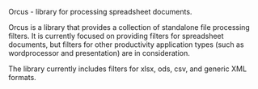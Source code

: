 Orcus - library for processing spreadsheet documents.

Orcus is a library that provides a collection of standalone file processing
filters.  It is currently focused on providing filters for spreadsheet
documents, but filters for other productivity application types (such as
wordprocessor and presentation) are in consideration.

The library currently includes filters for xlsx, ods, csv, and generic XML
formats.

